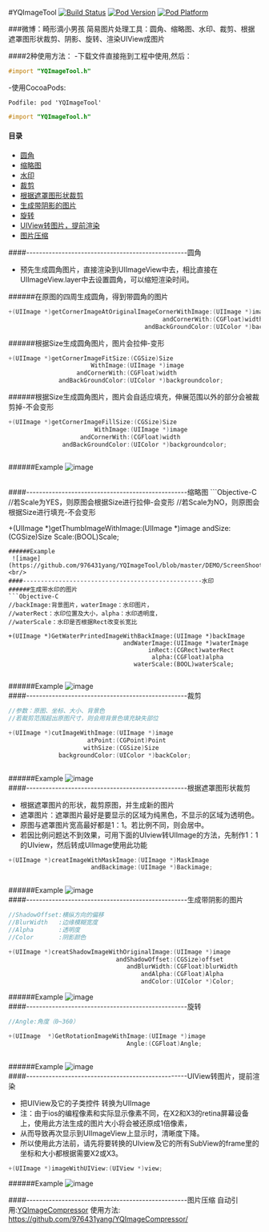 #YQImageTool
[![Build Status](https://travis-ci.org/976431yang/YQImageTool.svg?branch=master)](https://travis-ci.org/976431yang/YQImageTool)
[![Pod Version](https://img.shields.io/badge/pod-1.0.0-blue.svg)](http://cocoadocs.org/docsets/YQImageCompressor/)
[![Pod Platform](https://img.shields.io/badge/platform-ios-lightgray.svg)](http://cocoadocs.org/docsets/YQImageCompressor/)

###微博：畸形滴小男孩
简易图片处理工具：圆角、缩略图、水印、裁剪、根据遮罩图形状裁剪、阴影、旋转、渲染UIView成图片

####2种使用方法：
-下载文件直接拖到工程中使用,然后：
```objective-c
#import "YQImageTool.h"
```
-使用CocoaPods:
```
Podfile: pod 'YQImageTool'
```
```objective-c
#import "YQImageTool.h"
```

#### 目录
- [圆角](#--------------------------------------------------圆角)
- [缩略图](#--------------------------------------------------缩略图)
- [水印](#--------------------------------------------------水印)
- [裁剪](#--------------------------------------------------裁剪)
- [根据遮罩图形状裁剪](#--------------------------------------------------根据遮罩图形状裁剪)
- [生成带阴影的图片](#--------------------------------------------------生成带阴影的图片)
- [旋转](#--------------------------------------------------旋转)
- [UIView转图片，提前渲染](#--------------------------------------------------UIView转图片，提前渲染)
- [图片压缩](#--------------------------------------------------图片压缩)





####--------------------------------------------------圆角
- 预先生成圆角图片，直接渲染到UIImageView中去，相比直接在UIImageView.layer中去设置圆角，可以缩短渲染时间。

######在原图的四周生成圆角，得到带圆角的图片
```Objective-C
+(UIImage *)getCornerImageAtOriginalImageCornerWithImage:(UIImage *)image
                                           andCornerWith:(CGFloat)width
                                      andBackGroundColor:(UIColor *)backgroundcolor;
```

######根据Size生成圆角图片，图片会拉伸-变形
```Objective-C
+(UIImage *)getCornerImageFitSize:(CGSize)Size
                       WithImage:(UIImage *)image
                   andCornerWith:(CGFloat)width
              andBackGroundColor:(UIColor *)backgroundcolor;
```
######根据Size生成圆角图片，图片会自适应填充，伸展范围以外的部分会被裁剪掉-不会变形
```Objective-C
+(UIImage *)getCornerImageFillSize:(CGSize)Size
                        WithImage:(UIImage *)image
                    andCornerWith:(CGFloat)width
               andBackGroundColor:(UIColor *)backgroundcolor;
                       
```
######Example
 ![image](https://github.com/976431yang/YQImageTool/blob/master/DEMO/ScreenShoot/corner.png)

<br/>
####--------------------------------------------------缩略图
```Objective-C
//若Scale为YES，则原图会根据Size进行拉伸-会变形
//若Scale为NO，则原图会根据Size进行填充-不会变形

+(UIImage *)getThumbImageWithImage:(UIImage *)image
                           andSize:(CGSize)Size
                             Scale:(BOOL)Scale;
                                     
```
######Example
 ![image](https://github.com/976431yang/YQImageTool/blob/master/DEMO/ScreenShoot/thum.png)
<br/>
####--------------------------------------------------水印
######生成带水印的图片
```Objective-C
//backImage:背景图片，waterImage：水印图片，
//waterRect：水印位置及大小，alpha：水印透明度，
//waterScale：水印是否根据Rect改变长宽比

+(UIImage *)GetWaterPrintedImageWithBackImage:(UIImage *)backImage
                                andWaterImage:(UIImage *)waterImage
                                       inRect:(CGRect)waterRect
                                        alpha:(CGFloat)alpha
                                   waterScale:(BOOL)waterScale;
        
```
######Example
 ![image](https://github.com/976431yang/YQImageTool/blob/master/DEMO/ScreenShoot/water.png)
<br/>
####--------------------------------------------------裁剪
```Objective-C
//参数：原图、坐标、大小、背景色
//若裁剪范围超出原图尺寸，则会用背景色填充缺失部位

+(UIImage *)cutImageWithImage:(UIImage *)image
                      atPoint:(CGPoint)Point
                     withSize:(CGSize)Size
              backgroundColor:(UIColor *)backColor;
        
```
######Example
 ![image](https://github.com/976431yang/YQImageTool/blob/master/DEMO/ScreenShoot/cut.png)
<br/>
####--------------------------------------------------根据遮罩图形状裁剪
- 根据遮罩图片的形状，裁剪原图，并生成新的图片
- 遮罩图片：遮罩图片最好是要显示的区域为纯黑色，不显示的区域为透明色。
- 原图与遮罩图片宽高最好都是1：1。若比例不同，则会居中。
- 若因比例问题达不到效果，可用下面的UIview转UIImage的方法，先制作1：1的UIview，然后转成UIImage使用此功能

```Objective-C
+(UIImage *)creatImageWithMaskImage:(UIImage *)MaskImage
                       andBackimage:(UIImage *)Backimage;
        
```
######Example
 ![image](https://github.com/976431yang/YQImageTool/blob/master/DEMO/ScreenShoot/mask.png)
<br/>
####--------------------------------------------------生成带阴影的图片
```Objective-C
//ShadowOffset:横纵方向的偏移
//BlurWidth   :边缘模糊宽度
//Alpha       :透明度
//Color       :阴影颜色

+(UIImage *)creatShadowImageWithOriginalImage:(UIImage *)image
                              andShadowOffset:(CGSize)offset
                                 andBlurWidth:(CGFloat)blurWidth
                                     andAlpha:(CGFloat)Alpha
                                     andColor:(UIColor *)Color;

```
######Example
 ![image](https://github.com/976431yang/YQImageTool/blob/master/DEMO/ScreenShoot/shadow.png)
<br/>
####--------------------------------------------------旋转
```Objective-C
//Angle:角度（0~360）

+(UIImage  *)GetRotationImageWithImage:(UIImage *)image
                                 Angle:(CGFloat)Angle;
        
```
######Example
 ![image](https://github.com/976431yang/YQImageTool/blob/master/DEMO/ScreenShoot/rotation.png)
<br/>
####--------------------------------------------------UIView转图片，提前渲染
- 把UIView及它的子类控件 转换为UIImage
- 注：由于ios的编程像素和实际显示像素不同，在X2和X3的retina屏幕设备上，使用此方法生成的图片大小将会被还原成1倍像素，
- 从而导致再次显示到UIImageView上显示时，清晰度下降。
- 所以使用此方法前，请先将要转换的UIview及它的所有SubView的frame里的坐标和大小都根据需要X2或X3。
```Objective-C 
+(UIImage *)imageWithUIView:(UIView *)view;
```
######Example
 ![image](https://github.com/976431yang/YQImageTool/blob/master/DEMO/ScreenShoot/view.png)

####--------------------------------------------------图片压缩
自动引用:[YQImageCompressor](https://github.com/976431yang/YQImageCompressor/)
使用方法: https://github.com/976431yang/YQImageCompressor/





